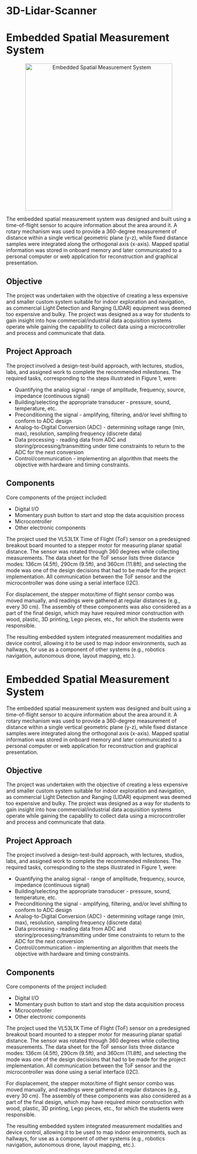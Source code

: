 # 3D-Lidar-Scanner
# Embedded Spatial Measurement System
<p align="center">
  <img src="https://cdn.discordapp.com/attachments/514241789478174727/1097062007657734174/IMG_7747.png" alt="Embedded Spatial Measurement System" width="400"/>
</p>



The embedded spatial measurement system was designed and built using a time-of-flight sensor to acquire information about the area around it. A rotary mechanism was used to provide a 360-degree measurement of distance within a single vertical geometric plane (y-z), while fixed distance samples were integrated along the orthogonal axis (x-axis). Mapped spatial information was stored in onboard memory and later communicated to a personal computer or web application for reconstruction and graphical presentation.

## Objective

The project was undertaken with the objective of creating a less expensive and smaller custom system suitable for indoor exploration and navigation, as commercial Light Detection and Ranging (LIDAR) equipment was deemed too expensive and bulky. The project was designed as a way for students to gain insight into how commercial/industrial data acquisition systems operate while gaining the capability to collect data using a microcontroller and process and communicate that data.

## Project Approach

The project involved a design-test-build approach, with lectures, studios, labs, and assigned work to complete the recommended milestones. The required tasks, corresponding to the steps illustrated in Figure 1, were:

- Quantifying the analog signal - range of amplitude, frequency, source, impedance (continuous signal)
- Building/selecting the appropriate transducer - pressure, sound, temperature, etc.
- Preconditioning the signal - amplifying, filtering, and/or level shifting to conform to ADC design
- Analog-to-Digital Conversion (ADC) - determining voltage range (min, max), resolution, sampling frequency (discrete data)
- Data processing - reading data from ADC and storing/processing/transmitting under time constraints to return to the ADC for the next conversion
- Control/communication - implementing an algorithm that meets the objective with hardware and timing constraints.

## Components

Core components of the project included:

- Digital I/O
- Momentary push button to start and stop the data acquisition process
- Microcontroller
- Other electronic components

The project used the VL53L1X Time of Flight (ToF) sensor on a predesigned breakout board mounted to a stepper motor for measuring planar spatial distance. The sensor was rotated through 360 degrees while collecting measurements. The data sheet for the ToF sensor lists three distance modes: 136cm (4.5ft), 290cm (9.5ft), and 360cm (11.8ft), and selecting the mode was one of the design decisions that had to be made for the project implementation. All communication between the ToF sensor and the microcontroller was done using a serial interface (I2C).

For displacement, the stepper motor/time of flight sensor combo was moved manually, and readings were gathered at regular distances (e.g., every 30 cm). The assembly of these components was also considered as a part of the final design, which may have required minor construction with wood, plastic, 3D printing, Lego pieces, etc., for which the students were responsible.

The resulting embedded system integrated measurement modalities and device control, allowing it to be used to map indoor environments, such as hallways, for use as a component of other systems (e.g., robotics navigation, autonomous drone, layout mapping, etc.).
# Embedded Spatial Measurement System

The embedded spatial measurement system was designed and built using a time-of-flight sensor to acquire information about the area around it. A rotary mechanism was used to provide a 360-degree measurement of distance within a single vertical geometric plane (y-z), while fixed distance samples were integrated along the orthogonal axis (x-axis). Mapped spatial information was stored in onboard memory and later communicated to a personal computer or web application for reconstruction and graphical presentation.

## Objective

The project was undertaken with the objective of creating a less expensive and smaller custom system suitable for indoor exploration and navigation, as commercial Light Detection and Ranging (LIDAR) equipment was deemed too expensive and bulky. The project was designed as a way for students to gain insight into how commercial/industrial data acquisition systems operate while gaining the capability to collect data using a microcontroller and process and communicate that data.

## Project Approach

The project involved a design-test-build approach, with lectures, studios, labs, and assigned work to complete the recommended milestones. The required tasks, corresponding to the steps illustrated in Figure 1, were:

- Quantifying the analog signal - range of amplitude, frequency, source, impedance (continuous signal)
- Building/selecting the appropriate transducer - pressure, sound, temperature, etc.
- Preconditioning the signal - amplifying, filtering, and/or level shifting to conform to ADC design
- Analog-to-Digital Conversion (ADC) - determining voltage range (min, max), resolution, sampling frequency (discrete data)
- Data processing - reading data from ADC and storing/processing/transmitting under time constraints to return to the ADC for the next conversion
- Control/communication - implementing an algorithm that meets the objective with hardware and timing constraints.

## Components

Core components of the project included:

- Digital I/O
- Momentary push button to start and stop the data acquisition process
- Microcontroller
- Other electronic components

The project used the VL53L1X Time of Flight (ToF) sensor on a predesigned breakout board mounted to a stepper motor for measuring planar spatial distance. The sensor was rotated through 360 degrees while collecting measurements. The data sheet for the ToF sensor lists three distance modes: 136cm (4.5ft), 290cm (9.5ft), and 360cm (11.8ft), and selecting the mode was one of the design decisions that had to be made for the project implementation. All communication between the ToF sensor and the microcontroller was done using a serial interface (I2C).

For displacement, the stepper motor/time of flight sensor combo was moved manually, and readings were gathered at regular distances (e.g., every 30 cm). The assembly of these components was also considered as a part of the final design, which may have required minor construction with wood, plastic, 3D printing, Lego pieces, etc., for which the students were responsible.

The resulting embedded system integrated measurement modalities and device control, allowing it to be used to map indoor environments, such as hallways, for use as a component of other systems (e.g., robotics navigation, autonomous drone, layout mapping, etc.).
